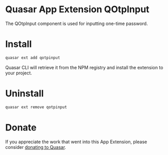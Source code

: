 # Quasar App Extension QOtpInput

The QOtpInput component is used for inputting one-time password.

# Install

```bash
quasar ext add qotpinput
```

Quasar CLI will retrieve it from the NPM registry and install the extension to your project.

# Uninstall

```bash
quasar ext remove qotpinput
```

# Donate

If you appreciate the work that went into this App Extension, please consider [donating to Quasar](https://donate.quasar.dev).
